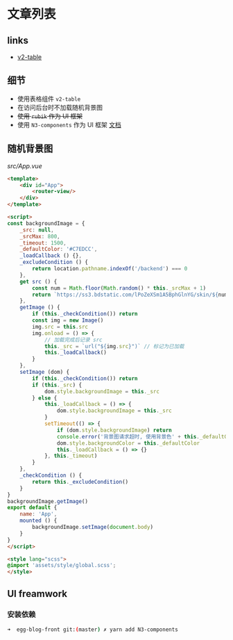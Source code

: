 # 文章列表

## links
- [v2-table](https://github.com/dwqs/v2-table/blob/master/README_CN.md)

## 细节
- 使用表格组件 `v2-table`
- 在访问后台时不加载随机背景图
- ~~使用 `rubik` 作为 UI 框架~~
- 使用 `N3-components` 作为 UI 框架 [文档](https://n3-components.github.io/N3-components/component.html)

## 随机背景图
*src/App.vue*
```html
<template>
    <div id="App">
        <router-view/>
    </div>
</template>

<script>
const backgroundImage = {
    _src: null,
    _srcMax: 800,
    _timeout: 1500,
    _defaultColor: '#C7EDCC',
    _loadCallback () {},
    _excludeCondition () {
        return location.pathname.indexOf('/backend') === 0
    },
    get src () {
        const num = Math.floor(Math.random() * this._srcMax + 1)
        return `https://ss3.bdstatic.com/lPoZeXSm1A5BphGlnYG/skin/${num}.jpg`
    },
    getImage () {
        if (this._checkCondition()) return
        const img = new Image()
        img.src = this.src
        img.onload = () => {
            // 加载完成后记录 src
            this._src = `url("${img.src}")` // 标记为已加载
            this._loadCallback()
        }
    },
    setImage (dom) {
        if (this._checkCondition()) return
        if (this._src) {
            dom.style.backgroundImage = this._src
        } else {
            this._loadCallback = () => {
                dom.style.backgroundImage = this._src                
            }
            setTimeout(() => {
                if (dom.style.backgroundImage) return
                console.error('背景图请求超时, 使用背景色' + this._defaultColor)
                dom.style.backgroundColor = this._defaultColor
                this._loadCallback = () => {}
            }, this._timeout)
        }
    },
    _checkCondition () {
        return this._excludeCondition()
    }
}
backgroundImage.getImage()
export default {
    name: 'App',
    mounted () {
        backgroundImage.setImage(document.body)
    }
}
</script>

<style lang="scss">
@import 'assets/style/global.scss';
</style>

```

## UI freamwork
### 安装依赖
```bash
➜  egg-blog-front git:(master) ✗ yarn add N3-components
```
